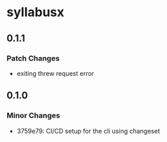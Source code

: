 # syllabusx

## 0.1.1

### Patch Changes

- exiting threw request error

## 0.1.0

### Minor Changes

- 3759e79: CI/CD setup for the cli using changeset
